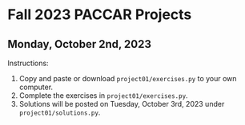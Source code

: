 # Fall 2023 PACCAR Projects

## Monday, October 2nd, 2023

Instructions:

1. Copy and paste or download `project01/exercises.py` to your own computer.
2. Complete the exercises in `project01/exercises.py`.
3. Solutions will be posted on Tuesday, October 3rd, 2023 under `project01/solutions.py`.
